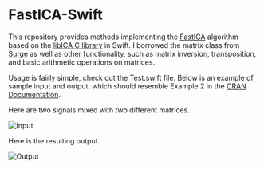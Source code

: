 # FastICA-Swift

This repository provides methods implementing the [FastICA](http://research.ics.aalto.fi/ica/fastica/) algorithm based on the [libICA C library](http://tumic.wz.cz/fel/online/libICA/) in Swift. I borrowed the matrix class from 
[Surge](https://github.com/mattt/Surge) as well as other functionality, such as matrix inversion, transposition, and basic arithmetic operations on matrices. 

Usage is fairly simple, check out the Test.swift file. Below is an example of sample input and output, which should resemble Example 2 in the [CRAN Documentation](http://cran.r-project.org/web/packages/fastICA/fastICA.pdf). 

Here are two signals mixed with two different matrices.

![Input](https://raw.github.com/christopherhelf/fastica-swift/master/input.png)

Here is the resulting output.

![Output](https://raw.github.com/christopherhelf/fastica-swift/master/result.png)



